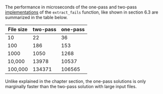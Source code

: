 The performance in microseconds of the one-pass and two-pass [implementations](/Grading_System/classify_students.cpp) of the `extract_fails` function, like shown in section 6.3 are summarized in the table below.

| File size | two-pass | one-pass |
| ----------|----------|----------|
| 10        | 22       | 36       |
| 100       | 186      | 153      |
| 1000      | 1050     | 1268     |
| 10,000    | 13978    | 10537    |
| 100,000   | 134371   | 106565   |

Unlike explained in the chapter section, the one-pass solutions is only marginally faster than the two-pass solution with large input files.